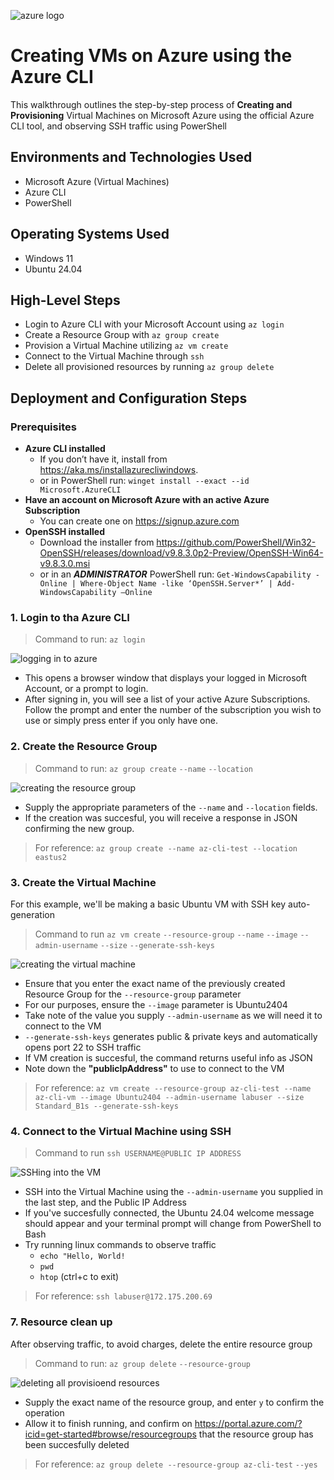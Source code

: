 ![azure logo](/images/azure.png)

# Creating VMs on Azure using the Azure CLI
This walkthrough outlines the step-by-step process of **Creating and Provisioning** Virtual Machines on Microsoft Azure using the official Azure CLI tool, and observing SSH traffic using PowerShell

## Environments and Technologies Used
- Microsoft Azure (Virtual Machines)
- Azure CLI
- PowerShell

## Operating Systems Used
- Windows 11
- Ubuntu 24.04

## High-Level Steps
- Login to Azure CLI with your Microsoft Account using `az login`
- Create a Resource Group with `az group create`
- Provision a Virtual Machine utilizing `az vm create`
- Connect to the Virtual Machine through `ssh`
- Delete all provisioned resources by running `az group delete`

## Deployment and Configuration Steps

### Prerequisites
- **Azure CLI installed**
    - If you don’t have it, install from https://aka.ms/installazurecliwindows.
    - or in PowerShell run:
   `winget install --exact --id Microsoft.AzureCLI`
- **Have an account on Microsoft Azure with an active Azure Subscription**
  - You can create one on https://signup.azure.com
-  **OpenSSH installed**
   -  Download the installer from https://github.com/PowerShell/Win32-OpenSSH/releases/download/v9.8.3.0p2-Preview/OpenSSH-Win64-v9.8.3.0.msi
   -  or in an ***ADMINISTRATOR*** PowerShell run:
  `Get-WindowsCapability -Online | Where-Object Name -like ‘OpenSSH.Server*’ | Add-WindowsCapability –Online`

### 1. Login to tha Azure CLI
> Command to  run: `az login`

![logging in to azure](/images/step1.png)

- This opens a browser window that displays your logged in Microsoft Account, or a prompt to login.
- After signing in, you will see a list of your active Azure Subscriptions. Follow the prompt and enter the number of the subscription you wish to use or simply press enter if you only have one.

### 2. Create the Resource Group
> Command to run: `az group create` `--name` `--location`

![creating the resource group](/images/step2.png)
- Supply the appropriate parameters of the `--name` and `--location` fields.
- If the creation was succesful, you will receive a response in JSON confirming the new group.

> For reference:  `az group create --name az-cli-test --location eastus2`

### 3. Create the Virtual Machine
For this example, we'll be making a basic Ubuntu VM with SSH key auto-generation
> Command to run `az vm create` `--resource-group` `--name` `--image` `--admin-username` `--size` `--generate-ssh-keys`
> 
![creating the virtual machine](/images/step3.png)
- Ensure that you enter the exact name of the previously created Resource Group for the `--resource-group` parameter
- For our purposes, ensure the `--image` parameter is Ubuntu2404
- Take note of the value you supply `--admin-username` as we will need it to connect to the VM
- `--generate-ssh-keys` generates public & private keys and automatically opens port 22 to SSH traffic
- If VM creation is succesful, the command returns useful info as JSON
- Note down the **"publicIpAddress"** to use to connect to the VM

> For reference: `az vm create --resource-group az-cli-test --name az-cli-vm --image Ubuntu2404 --admin-username labuser --size Standard_B1s --generate-ssh-keys`


### 4. Connect to the Virtual Machine using SSH
> Command to run `ssh USERNAME@PUBLIC IP ADDRESS`

![SSHing into the VM](/images/step4.png)

- SSH into the Virtual Machine using the `--admin-username` you supplied in the last step, and the Public IP Address
- If you've succesfully connected, the Ubuntu 24.04 welcome message should appear and your terminal prompt will change from PowerShell to Bash
- Try running linux commands to observe traffic
  - `echo "Hello, World!`
  - `pwd`
  - `htop` (ctrl+c to exit)

> For reference: `ssh labuser@172.175.200.69`

### 7. Resource clean up
After observing traffic, to avoid charges, delete the entire resource group
> Command to run: `az group delete` `--resource-group`

![deleting all provisioend resources](/images/step5.png)

- Supply the exact name of the resource group, and enter `y` to confirm the operation
- Allow it to finish running, and confirm on https://portal.azure.com/?icid=get-started#browse/resourcegroups that the resource group has been succesfully deleted
> For reference: `az group delete --resource-group az-cli-test` `--yes`